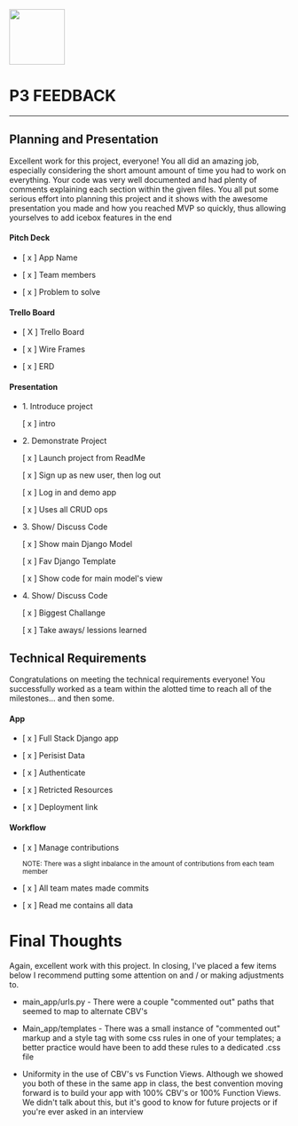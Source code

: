 <img src="https://i.imgur.com/2y0Lyzy.png" width=100>

<h1>P3 FEEDBACK</h1>
<hr>

<h2>Planning and Presentation</h2>

<p>Excellent work for this project, everyone! You all did an amazing job, especially considering the short amount amount of time you had to work on everything. Your code was very well documented and had plenty of comments explaining each section within the given files. You all put some serious effort into planning this project and it shows with the awesome presentation you made and how you reached MVP so quickly, thus allowing yourselves to add icebox features in the end</p>
    <h4>Pitch Deck</h4>
    <ul>
        <li>
            <p>[ x ] App Name</p>
        </li>
        <li>
            <p>[ x ] Team members</p>
        </li>
        <li>
            <p>[ x ] Problem to solve</p>
        </li>
    </ul>
    <h4>Trello Board</h4>
    <ul>
        <li>
            <p>[ X ] Trello Board</p>
        </li>
        <li>
            <p>[ x ] Wire Frames</p>
        </li>
        <li>
            <p>[ x ] ERD</p>
        </li>
    </ul>
    <h4>Presentation</h4>
    <ul>
        <li>
            <p>1. Introduce project</p>
            <p>[ x ] intro</p>
        </li>
        <li>
            <p>2. Demonstrate Project</p>
            <p>[ x ] Launch project from ReadMe</p>
            <p>[ x ] Sign up as new user, then log out</p>
            <p>[ x ] Log in and demo app</p>
            <p>[ x ] Uses all CRUD ops</p>
        </li>
        <li>
            <p>3. Show/ Discuss Code</p>
            <p>[ x ] Show main Django Model</p>
            <p>[ x ] Fav Django Template</p>
            <p>[ x ] Show code for main model's view</p>
        </li>
        <li>
            <p>4. Show/ Discuss Code</p>
            <p>[ x ] Biggest Challange</p>
            <p>[ x ] Take aways/ lessions learned</p>
        </li>
    </ul>

<h2>Technical Requirements</h2>
<p>Congratulations on meeting the technical requirements everyone! You successfully worked as a team within the alotted time to reach all of the milestones... and then some.</p>
<h4>App</h4>
<ul>
    <li>
        <p>[ x ] Full Stack Django app</p>
    </li>
    <li>
        <p>[ x ] Perisist Data</p>
    </li>
    <li>
        <p>[ x ] Authenticate</p>
    </li>
    <li>
        <p>[ x ] Retricted Resources</p>
    </li>
    <li>
        <p>[ x ] Deployment link</p>
    </li>
</ul>
<h4>Workflow</h4>
<ul>
    <li>
        <p>[ x ] Manage contributions</p>
        <small>NOTE: There was a slight inbalance in the amount of contributions from each team member</small>
    </li>
    <li>
        <p>[ x ] All team mates made commits</p>
    </li>
    <li>
        <p>[ x ] Read me contains all data</p>
    </li>
</ul>

<h1>Final Thoughts</h1>
<p>
Again, excellent work with this project. In closing, I've placed a few items below I recommend putting some attention on and / or making adjustments to.
</p>
<ul>
    <li>
        <p>main_app/urls.py - There were a couple "commented out" paths that seemed to map to alternate CBV's</p>
    </li>
    <li>
        <p>Main_app/templates - There was a small instance of "commented out" markup and a style tag with some css rules in one of your templates; a better practice would have been to add these rules to a dedicated .css file</p>
    </li>
    <li>
        <p>Uniformity in the use of CBV's vs Function Views. Although we showed you both of these in the same app in class, the best convention moving forward is to build your app with 100% CBV's or 100% Function Views. We didn't talk about this, but it's good to know for future projects or if you're ever asked in an interview</p>
    </li>
</ul>
